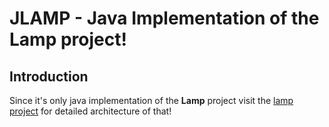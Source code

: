 # JLAMP - Java Implementation of the Lamp project!
## Introduction  
Since it's only java implementation of the **Lamp** project visit the [lamp 
project](https://github.com/AoLab/Lamp) for detailed architecture of that!
